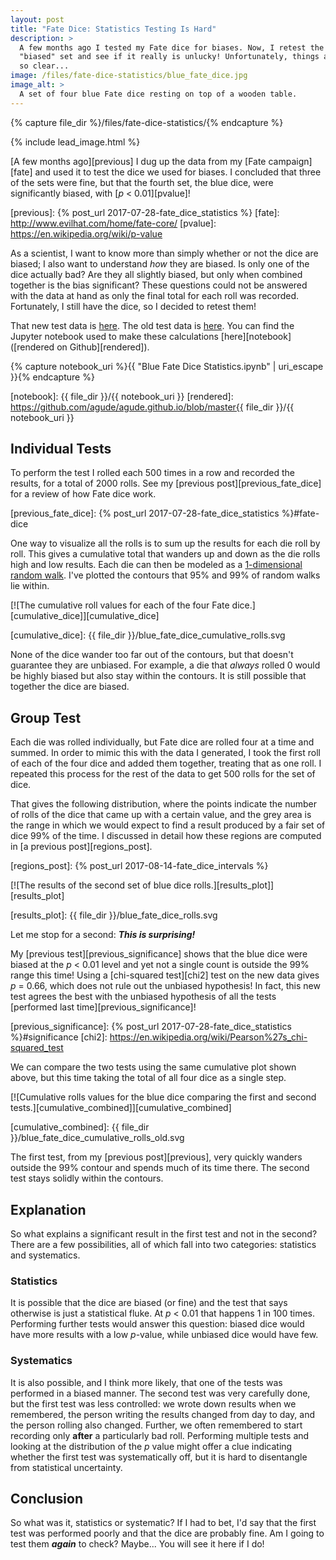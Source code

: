 ```yaml
---
layout: post
title: "Fate Dice: Statistics Testing Is Hard"
description: >
  A few months ago I tested my Fate dice for biases. Now, I retest the
  "biased" set and see if it really is unlucky! Unfortunately, things aren't
  so clear...
image: /files/fate-dice-statistics/blue_fate_dice.jpg
image_alt: >
  A set of four blue Fate dice resting on top of a wooden table.
---
```


{% capture file_dir %}/files/fate-dice-statistics/{% endcapture %}

{% include lead_image.html %}

[A few months ago][previous] I dug up the data from my [Fate campaign][fate]
and used it to test the dice we used for biases. I concluded that three of the
sets were fine, but that the fourth set, the blue dice, were significantly biased, with [_p_ <
0.01][pvalue]!

[previous]: {% post_url 2017-07-28-fate_dice_statistics %}
[fate]: http://www.evilhat.com/home/fate-core/
[pvalue]: https://en.wikipedia.org/wiki/p-value

As a scientist, I want to know more than simply whether or not the dice are
biased; I also want to understand *how* they are biased. Is only one of the
dice actually bad? Are they all slightly biased, but only when combined
together is the bias significant? These questions could not be answered with
the data at hand as only the final total for each roll was recorded.
Fortunately, I still have the dice, so I decided to retest them!

That new test data is [here][new_data]. The old test data is [here][old_data].
You can find the Jupyter notebook used to make these calculations
[here][notebook] ([rendered on Github][rendered]).

{% capture notebook_uri %}{{ "Blue Fate Dice Statistics.ipynb" | uri_escape }}{% endcapture %}

[new_data]: {{file_dir}}/blue_fate_dice_rolls.csv
[old_data]: {{file_dir}}/fate_dice_data.csv
[notebook]: {{ file_dir }}/{{ notebook_uri }}
[rendered]: https://github.com/agude/agude.github.io/blob/master{{ file_dir }}/{{ notebook_uri }}

## Individual Tests

To perform the test I rolled each 500 times in a row and recorded
the results, for a total of 2000 rolls. See my [previous post][previous_fate_dice]
for a review of how Fate dice work.

[previous_fate_dice]: {% post_url 2017-07-28-fate_dice_statistics %}#fate-dice

One way to visualize all the rolls is to sum up the results for each die roll
by roll. This gives a cumulative total that wanders up and down as the die
rolls high and low results. Each die can then be modeled as a [1-dimensional
random walk][random_walk]. I've plotted the contours that 95% and 99% of
random walks lie within.

[random_walk]: https://en.wikipedia.org/wiki/Random_walk

[![The cumulative roll values for each of the four Fate dice.][cumulative_dice]][cumulative_dice]

[cumulative_dice]: {{ file_dir }}/blue_fate_dice_cumulative_rolls.svg

None of the dice wander too far out of the contours, but that doesn't
guarantee they are unbiased. For example, a die that _always_ rolled 0 would
be highly biased but also stay within the contours. It is still possible that
together the dice are biased.

## Group Test

Each die was rolled individually, but Fate dice are rolled four at a time and
summed. In order to mimic this with the data I generated, I took the first
roll of each of the four dice and added them together, treating that as one
roll. I repeated this process for the rest of the data to get 500 rolls for
the set of dice.

That gives the following distribution, where the points indicate the number
of rolls of the dice that came up with a certain value, and the grey area is
the range in which we would expect to find a result produced by a fair set of
dice 99% of the time. I discussed in detail how these regions are computed in
[a previous post][regions_post].

[regions_post]: {% post_url 2017-08-14-fate_dice_intervals %}

[![The results of the second set of blue dice rolls.][results_plot]][results_plot]

[results_plot]: {{ file_dir }}/blue_fate_dice_rolls.svg

Let me stop for a second: _**This is surprising!**_

My [previous test][previous_significance] shows that the blue dice were biased
at the _p_ < 0.01 level and yet not a single count is outside the 99% range
this time! Using a [chi-squared test][chi2] test on the new data gives _p_ =
0.66, which does not rule out the unbiased hypothesis! In fact, this new test
agrees the best with the unbiased hypothesis of all the tests [performed last
time][previous_significance]!

[previous_significance]: {% post_url 2017-07-28-fate_dice_statistics %}#significance
[chi2]: https://en.wikipedia.org/wiki/Pearson%27s_chi-squared_test

We can compare the two tests using the same cumulative plot shown above, but
this time taking the total of all four dice as a single step.

[![Cumulative rolls values for the blue dice comparing the first and second tests.][cumulative_combined]][cumulative_combined]

[cumulative_combined]: {{ file_dir }}/blue_fate_dice_cumulative_rolls_old.svg

The first test, from my [previous post][previous], very quickly wanders
outside the 99% contour and spends much of its time there. The second test
stays solidly within the contours.

## Explanation

So what explains a significant result in the first test and not in the second?
There are a few possibilities, all of which fall into two categories:
statistics and systematics.

### Statistics

It is possible that the dice are biased (or fine) and the test that says
otherwise is just a statistical fluke. At _p_ < 0.01 that happens 1 in 100
times. Performing further tests would answer this question: biased dice would
have more results with a low _p_-value, while unbiased dice would have few.

### Systematics

It is also possible, and I think more likely, that one of the tests was
performed in a biased manner. The second test was very carefully done, but the
first test was less controlled: we wrote down results when we remembered, the
person writing the results changed from day to day, and the person rolling
also changed. Further, we often remembered to start recording only **after** a
particularly bad roll. Performing multiple tests and looking at the
distribution of the _p_ value might offer a clue indicating whether the first
test was systematically off, but it is hard to disentangle from statistical
uncertainty.

## Conclusion

So what was it, statistics or systematic? If I had to bet, I'd say that the
first test was performed poorly and that the dice are probably fine. Am I
going to test them _**again**_ to check? Maybe... You will see it here if I
do!
